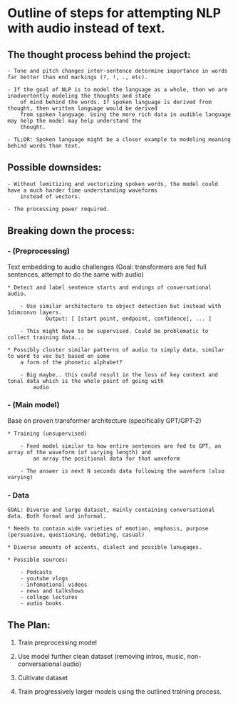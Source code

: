 <h1>Outline of steps for attempting NLP with audio instead of text.</h1>

<h2>The thought process behind the project:</h2>

    - Tone and pitch changes inter-sentence determine importance in words far better than end markings (?, !, ., etc).

    - If the goal of NLP is to model the language as a whole, then we are inadvertently modeling the thoughts and state
        of mind behind the words. If spoken language is derived from thought, then written language would be derived
        from spoken language. Using the more rich data in audible language may help the model may help understand the
        thought.

    - TL;DR: Spoken language might be a closer example to modeling meaning behind words than text.


<h2>Possible downsides:</h2>

    - Without lemitizing and vectorizing spoken words, the model could have a much harder time understanding waveforms
        instead of vectors.

    - The processing power required.


<h2>Breaking down the process:</h2>

<h3>- (Preprocessing)</h3> Text embedding to audio challenges (Goal: transformers are fed full sentences, attempt to do the same
    with audio)

    * Detect and label sentence starts and endings of conversational audio.

        - Use similar architecture to object detection but instead with 1dimconvo layers.
                Output: [ [start point, endpoint, confidence], ... ]

        - This might have to be supervised. Could be problematic to collect training data...

    * Possibly cluster similar patterns of audio to simply data, similar to word to vec but based on some
        a form of the phonetic alphabet?

        - Big maybe.. this could result in the loss of key context and tonal data which is the whole point of going with
            audio

<h3>- (Main model)</h3> Base on proven transformer architecture (specifically GPT/GPT-2)

    * Training (unsupervised)

        - Feed model similar to how entire sentences are fed to GPT, an array of the waveform (of varying length) and
            an array the positional data for that waveform

        - The answer is next N seconds data following the waveform (also varying)

<h3>- Data</h3>

    GOAL: Diverse and large dataset, mainly containing conversational data. Both formal and informal.

    * Needs to contain wide varieties of emotion, emphasis, purpose (persuasive, questioning, debating, casual)

    * Diverse amounts of accents, dialect and possible lanugages.

    * Possible sources:

        - Podcasts
        - youtube vlogs
        - infomational videos
        - news and talkshows
        - college lectures
        - audio books.


<h2>The Plan:</h2>

 1. Train preprocessing model
 
 2. Use model further clean dataset (removing intros, music, non-conversational audio)

 2. Cultivate dataset

 3. Train progressively larger models using the outlined training process.
